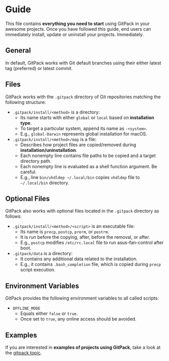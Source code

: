 # Guide

This file contains **everything you need to start** using GitPack in your awesome projects. Once you have followed this guide, end users can immediately install, update or uninstall your projects. Immediately.

## General

In default, GitPack works with Git default branches using their either latest tag (preferred) or latest commit.

## Files

GitPack works with the `.gitpack` directory of Git repositories matching the following structure:

* `.gitpack/install/<method>` is a directory:
  * Its name starts with either `global` or `local` based on **installation type**.
  * To target a particular system, append its name as `-<system>`.
  * E.g., `global-Darwin` represents global installation for macOS.
* `.gitpack/install/<method>/map` is a file:
  * Describes how project files are copied/removed during **installation/uninstallation**.
  * Each nonempty line contains file paths to be copied and a target directory path.
  * Each nonempty line is evaluated as a shell function argument. Be careful.
  * E.g., line `bin/vhdldep ~/.local/bin` copies `vhdldep` file to `~/.local/bin` directory.

## Optional Files

GitPack also works with optional files located in the `.gitpack` directory as follows:

* `.gitpack/install/<method>/<script>` is an executable file:
  * Its name is `precp`, `postcp`, `prerm`, or `postrm`.
  * It is run before the copying, after, before the removal, or after.
  * E.g., `postcp` modifies `/etc/rc.local` file to run asus-fan-control after boot.
* `.gitpack/data` is a directory:
  * It contains any additional data related to the installation.
  * E.g., it contains `.bash_completion` file, which is copied during `precp` script execution.

## Environment Variables

GitPack provides the following environment variables to all called scripts:

* `OFFLINE_MODE`
  * Equals either `false` or `true`.
  * Once set to `true`, any online access should be avoided.

## Examples

If you are interested in **examples of projects using GitPack**, take a look at the [gitpack topic](https://github.com/topics/gitpack).
